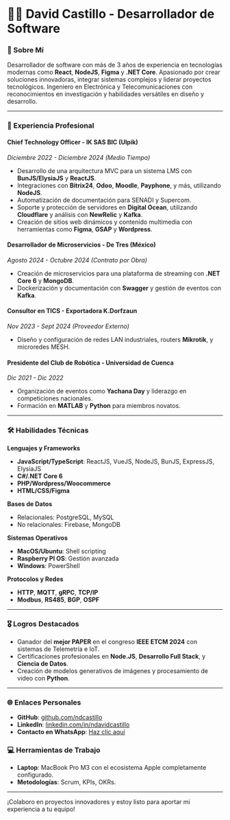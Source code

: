 # 👨‍💻 David Castillo - Desarrollador de Software

### 🚀 Sobre Mí
Desarrollador de software con más de 3 años de experiencia en tecnologías modernas como **React**, **NodeJS**, **Figma** y **.NET Core**. Apasionado por crear soluciones innovadoras, integrar sistemas complejos y liderar proyectos tecnológicos. Ingeniero en Electrónica y Telecomunicaciones con reconocimientos en investigación y habilidades versátiles en diseño y desarrollo.

---

### 💼 Experiencia Profesional
#### **Chief Technology Officer** - IK SAS BIC (Ulpik)  
*Diciembre 2022 - Diciembre 2024 (Medio Tiempo)*  
- Desarrollo de una arquitectura MVC para un sistema LMS con **BunJS/ElysiaJS** y **ReactJS**.  
- Integraciones con **Bitrix24**, **Odoo**, **Moodle**, **Payphone**, y más, utilizando **NodeJS**.  
- Automatización de documentación para SENADI y Supercom.  
- Soporte y protección de servidores en **Digital Ocean**, utilizando **Cloudflare** y análisis con **NewRelic** y **Kafka**.  
- Creación de sitios web dinámicos y contenido multimedia con herramientas como **Figma**, **GSAP** y **Wordpress**.  

#### **Desarrollador de Microservicios** - De Tres (México)  
*Agosto 2024 - Octubre 2024 (Contrato por Obra)*  
- Creación de microservicios para una plataforma de streaming con **.NET Core 6** y **MongoDB**.  
- Dockerización y documentación con **Swagger** y gestión de eventos con **Kafka**.

#### **Consultor en TICS** - Exportadora K.Dorfzaun  
*Nov 2023 - Sept 2024 (Proveedor Externo)*  
- Diseño y configuración de redes LAN industriales, routers **Mikrotik**, y microredes MESH.

#### **Presidente del Club de Robótica** - Universidad de Cuenca  
*Dic 2021 - Dic 2022*  
- Organización de eventos como **Yachana Day** y liderazgo en competiciones nacionales.  
- Formación en **MATLAB** y **Python** para miembros novatos.

---

### 🛠️ Habilidades Técnicas
**Lenguajes y Frameworks**  
- **JavaScript/TypeScript**: ReactJS, VueJS, NodeJS, BunJS, ExpressJS, ElysiaJS  
- **C#/.NET Core 6**  
- **PHP/Wordpress/Woocommerce**  
- **HTML/CSS/Figma**

**Bases de Datos**  
- Relacionales: PostgreSQL, MySQL  
- No relacionales: Firebase, MongoDB  

**Sistemas Operativos**  
- **MacOS/Ubuntu**: Shell scripting  
- **Raspberry PI OS**: Gestión avanzada  
- **Windows**: PowerShell  

**Protocolos y Redes**  
- **HTTP**, **MQTT**, **gRPC**, **TCP/IP**  
- **Modbus**, **RS485**, **BGP**, **OSPF**

---

### 🎖️ Logros Destacados
- Ganador del **mejor PAPER** en el congreso **IEEE ETCM 2024** con sistemas de Telemetría e IoT.  
- Certificaciones profesionales en **Node.JS**, **Desarrollo Full Stack**, y **Ciencia de Datos**.  
- Creación de modelos generativos de imágenes y procesamiento de video con **Python**.

---

### 🌐 Enlaces Personales
- **GitHub**: [github.com/ndcastillo](https://github.com/ndcastillo)  
- **LinkedIn**: [linkedin.com/in/ndavidcastillo](https://linkedin.com/in/ndavidcastillo)  
- **Contacto en WhatsApp**: [Haz clic aquí](https://wa.me/593989350354?text=Hola%20David,%20te%20contacta...)  

### 💻 Herramientas de Trabajo
- **Laptop**: MacBook Pro M3 con el ecosistema Apple completamente configurado.  
- **Metodologías**: Scrum, KPIs, OKRs.  

---

¡Colaboro en proyectos innovadores y estoy listo para aportar mi experiencia a tu equipo!
